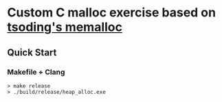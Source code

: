 # Custom C malloc exercise based on [tsoding's memalloc](https://github.com/tsoding/memalloc)

## Quick Start

### Makefile + Clang

```console
> make release
> ./build/release/heap_alloc.exe
```

